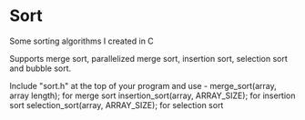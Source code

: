 # Sort
Some sorting algorithms I created in C

Supports merge sort, parallelized merge sort, insertion sort, selection sort and bubble sort. 

Include "sort.h" at the top of your program and use -
merge_sort(array, array length); for merge sort
insertion_sort(array, ARRAY_SIZE);  for insertion sort
selection_sort(array, ARRAY_SIZE); for selection sort 